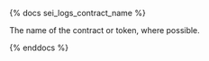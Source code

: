 {% docs sei_logs_contract_name %}

The name of the contract or token, where possible.

{% enddocs %}